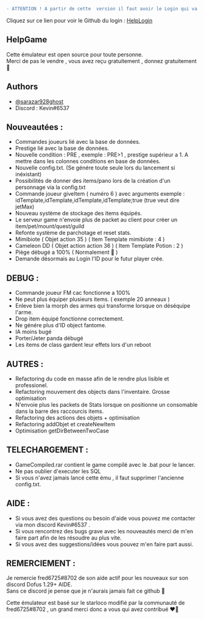 ```diff
- ATTENTION ! A partir de cette  version il faut avoir le Login qui va avec !
```
Cliquez sur ce lien pour voir le Github du login : [HelpLogin](https://github.com/Sarazar928Ghost/HelpLogin) 
## HelpGame

Cette émulateur est open source pour toute personne.  
Merci de pas le vendre , vous avez reçu gratuitement , donnez gratuitement 🤗

## Authors

- [@sarazar928ghost](https://github.com/sarazar928ghost) 
- Discord : Kevin#6537


## Nouveautées :

- Commandes joueurs lié avec la base de données.
- Prestige lié avec la base de données.
- Nouvelle condition : PRE , exemple : PRE>1 , prestige supérieur a 1. A mettre dans les colonnes conditions en base de données.
- Nouvelle config.txt. (Se génére toute seule lors du lancement si inéxistant)
- Possibilités de donner des items/pano lors de la création d'un personnage via la config.txt
- Commande joueur giveItem ( numéro 6 ) avec arguments exemple : idTemplate,idTemplate,idTemplate,idTemplate;true (true veut dire jetMax)
- Nouveau système de stockage des items équipés.
- Le serveur game n'envoie plus de packet au client pour créer un item/pet/mount/quest/guild
- Refonte système de parchotage et reset stats.
- Mimibiote ( Objet action 35 ) ( Item Template mimibiote : 4 )
- Cameleon DD ( Objet action action 36 ) ( Item Template Potion : 2 )
- Piège débugé a 100% ( Normalement 🤗 )
- Demande désormais au Login l'ID pour le futur player crée.

## DEBUG :

- Commande joueur FM cac fonctionne a 100%
- Ne peut plus équiper plusieurs items. ( exemple 20 anneaux )
- Enleve bien la morph des armes qui transforme lorsque on déséquipe l'arme.
- Drop item équipé fonctionne correctement.
- Ne génére plus d'ID object fantome.
- IA moins bugé
- Porter/Jeter panda débugé
- Les items de class gardent leur effets lors d'un reboot

## AUTRES :

- Refactoring du code en masse afin de le rendre plus lisible et professionel.
- Refactoring mouvement des objects dans l'inventaire. Grosse optimisation
- N'envoie plus les packets de Stats lorsque on positionne un consomable dans la barre des raccourcis items.
- Refactoring des actions des objets + optimisation
- Refactoring addObjet et createNewItem
- Optimisation getDirBetweenTwoCase


## TELECHARGEMENT :
- GameCompiled.rar contient le game compilé avec le .bat pour le lancer.
- Ne pas oublier d'executer les SQL
- Si vous n'avez jamais lancé cette ému , il faut supprimer l'ancienne config.txt.

## AIDE :

- Si vous avez des questions ou besoin d'aide vous pouvez me contacter via mon discord Kevin#6537 .
- Si vous rencontrez des bugs grave avec les nouveautés merci de m'en faire part afin de les résoudre au plus vite.
- Si vous avez des suggestions/idées vous pouvez m'en faire part aussi.

## REMERCIEMENT :

Je remercie fred6725#8702 de son aide actif pour les nouveaux sur son discord Dofus 1.29+ AIDE.  
Sans ce discord je pense que je n'aurais jamais fait ce github 🤗

Cette émulateur est basé sur le starloco modifié par la communauté de fred6725#8702 , un grand merci donc a vous qui avez contribué ❤️‍🔥


